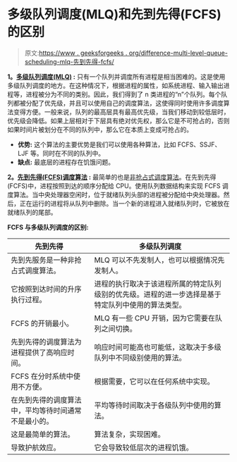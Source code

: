 # 多级队列调度(MLQ)和先到先得(FCFS)的区别

> 原文:[https://www . geeksforgeeks . org/difference-multi-level-queue-scheduling-mlq-先到先得-fcfs/](https://www.geeksforgeeks.org/difference-between-multi-level-queue-scheduling-mlq-and-first-come-first-served-fcfs/)

**1。[多级队列调度(MLQ)](https://www.google.com/amp/s/www.geeksforgeeks.org/multilevel-queue-mlq-cpu-scheduling/amp/) :**
只有一个队列并调度所有进程是相当困难的。这是使用多级队列调度的地方。在这种情况下，根据进程的属性，如系统进程、输入输出进程等，进程被分为不同的类别。因此，我们得到了 n 类进程的“n”个队列。每个队列都被分配了优先级，并且可以使用自己的调度算法，这使得同时使用许多调度算法变得方便。一般来说，队列的最高层具有最高优先级，当我们移动到较低层时，优先级会降低。如果上层相对于下层具有绝对优先权，那么它是不可抢占的，否则如果时间片被划分在不同的队列中，那么它在本质上变成可抢占的。

*   **优势:**
    这个算法的主要优势是我们可以使用各种算法，比如 FCFS、SSJF、LJF 等。同时在不同的队列中。
*   **缺点:**
    最底层的进程存在饥饿问题。

**2。[先到先得(FCFS)调度算法](https://www.geeksforgeeks.org/program-for-fcfs-cpu-scheduling-set-1/) :**
最简单的也是[非抢占式调度算法](https://www.geeksforgeeks.org/preemptive-and-non-preemptive-scheduling/)。在先到先得(FCFS)中，进程按照到达的顺序分配给 CPU。使用队列数据结构来实现 FCFS 调度算法。当中央处理器空闲时，位于就绪队列头部的进程被分配给中央处理器。然后，正在运行的进程将从队列中删除。当一个新的进程进入就绪队列时，它被放在就绪队列的尾部。

**FCFS 与多级队列调度的区别:**

<center>

| 先到先得 | 多级队列调度 |
| --- | --- |
| 先到先服务是一种非抢占式调度算法。 | MLQ 可以不先发制人，也可以根据情况先发制人。 |
| 它按照到达时间的升序执行过程。 | 进程的执行取决于该进程所属的特定队列级别的优先级。进程的进一步选择是基于特定队列中使用的算法类型。 |
| FCFS 的开销最小。 | MLQ 有一些 CPU 开销，因为它需要在队列之间切换。 |
| 先到先得的调度算法为进程提供了高响应时间。 | 响应时间可能高也可能低，这取决于多级队列中不同级别使用的算法。 |
| FCFS 在分时系统中使用不方便。 | 根据需要，它可以在任何系统中实现。 |
| 在先到先得的调度算法中，平均等待时间通常不是最小的。 | 平均等待时间取决于各级队列中使用的算法。 |
| 这是最简单的算法。 | 算法复杂，实现困难。 |
| 导致护航效应。 | 它会导致较低层次的进程饥饿。 |

</center>